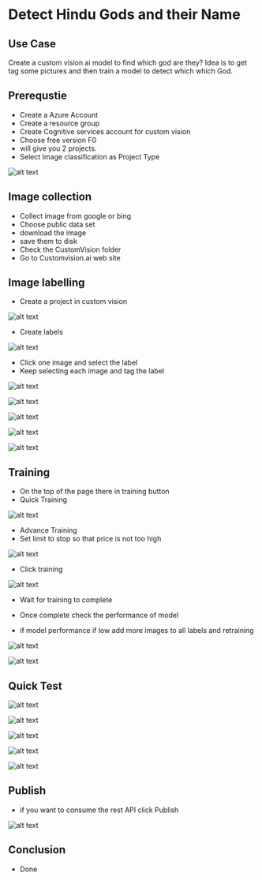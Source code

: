 # Detect Hindu Gods and their Name

## Use Case

Create a custom vision ai model to find which god are they? Idea is to get tag some pictures and then train a model to detect which which God.

## Prerequstie

- Create a Azure Account
- Create a resource group
- Create Cognitive services account for custom vision
- Choose free version F0
- will give you 2 projects.
- Select Image classification as Project Type

![alt text](https://github.com/balakreshnan/hindugods/blob/main/Images/project1.jpg "Logo Title Text 1")

## Image collection

- Collect image from google or bing
- Choose public data set
- download the image
- save them to disk
- Check the CustomVision folder
- Go to Customvision.ai web site

## Image labelling

- Create a project in custom vision

![alt text](https://github.com/balakreshnan/hindugods/blob/main/Images/project1.jpg "Logo Title Text 1")

- Create labels

![alt text](https://github.com/balakreshnan/hindugods/blob/main/Images/project2.jpg "Logo Title Text 1")

- Click one image and select the label
- Keep selecting each image and tag the label

![alt text](https://github.com/balakreshnan/hindugods/blob/main/Images/ayyapan1.jpg "Logo Title Text 1")

![alt text](https://github.com/balakreshnan/hindugods/blob/main/Images/muruga1.jpg "Logo Title Text 1")

![alt text](https://github.com/balakreshnan/hindugods/blob/main/Images/paravathi1.jpg "Logo Title Text 1")

![alt text](https://github.com/balakreshnan/hindugods/blob/main/Images/vinayak1.jpg "Logo Title Text 1")

![alt text](https://github.com/balakreshnan/hindugods/blob/main/Images/shiva1.jpg "Logo Title Text 1")


## Training

- On the top of the page there in training button
- Quick Training

![alt text](https://github.com/balakreshnan/hindugods/blob/main/Images/train1.jpg "Logo Title Text 1")

- Advance Training
- Set limit to stop so that price is not too high

![alt text](https://github.com/balakreshnan/hindugods/blob/main/Images/train2.jpg "Logo Title Text 1")

- Click training

![alt text](https://github.com/balakreshnan/hindugods/blob/main/Images/train3.jpg "Logo Title Text 1")

- Wait for training to complete
- Once complete check the performance of model

- if model performance if low add more images to all labels and retraining

![alt text](https://github.com/balakreshnan/hindugods/blob/main/Images/performance1.jpg "Logo Title Text 1")

![alt text](https://github.com/balakreshnan/hindugods/blob/main/Images/performance2.jpg "Logo Title Text 1")

## Quick Test

![alt text](https://github.com/balakreshnan/hindugods/blob/main/Images/test1.jpg "Logo Title Text 1")

![alt text](https://github.com/balakreshnan/hindugods/blob/main/Images/test2.jpg "Logo Title Text 1")

![alt text](https://github.com/balakreshnan/hindugods/blob/main/Images/test3.jpg "Logo Title Text 1")

![alt text](https://github.com/balakreshnan/hindugods/blob/main/Images/test4.jpg "Logo Title Text 1")

![alt text](https://github.com/balakreshnan/hindugods/blob/main/Images/test5.jpg "Logo Title Text 1")

## Publish

- if you want to consume the rest API click Publish

![alt text](https://github.com/balakreshnan/templeaimodel/blob/main/Images/customvision12.jpg "Logo Title Text 1")

## Conclusion

- Done
